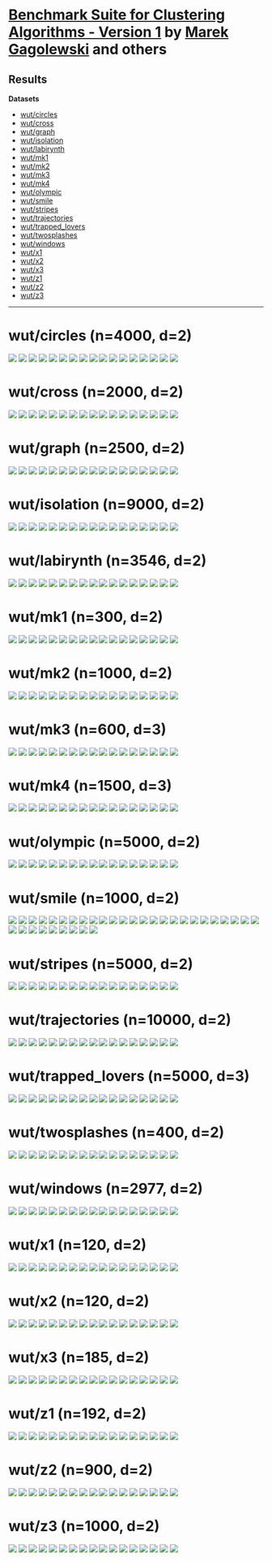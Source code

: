 # [Benchmark Suite for Clustering Algorithms - Version 1](https://github.com/gagolews/clustering_benchmarks_v1/) by [Marek Gagolewski](https://www.gagolewski.com) and others

## Results


**Datasets**

* [wut/circles](#wut_circles)
* [wut/cross](#wut_cross)
* [wut/graph](#wut_graph)
* [wut/isolation](#wut_isolation)
* [wut/labirynth](#wut_labirynth)
* [wut/mk1](#wut_mk1)
* [wut/mk2](#wut_mk2)
* [wut/mk3](#wut_mk3)
* [wut/mk4](#wut_mk4)
* [wut/olympic](#wut_olympic)
* [wut/smile](#wut_smile)
* [wut/stripes](#wut_stripes)
* [wut/trajectories](#wut_trajectories)
* [wut/trapped_lovers](#wut_trapped_lovers)
* [wut/twosplashes](#wut_twosplashes)
* [wut/windows](#wut_windows)
* [wut/x1](#wut_x1)
* [wut/x2](#wut_x2)
* [wut/x3](#wut_x3)
* [wut/z1](#wut_z1)
* [wut/z2](#wut_z2)
* [wut/z3](#wut_z3)

--------------------------------------------------------------------------------

# wut/circles (n=4000, d=2) <a name="wut_circles"></a>

![](wut/circles.result4.labels0.png)
![](wut/circles.result4.fastcluster_average.png)
![](wut/circles.result4.fastcluster_centroid.png)
![](wut/circles.result4.fastcluster_complete.png)
![](wut/circles.result4.fastcluster_median.png)
![](wut/circles.result4.fastcluster_ward.png)
![](wut/circles.result4.fastcluster_weighted.png)
![](wut/circles.result4.Genie_G0.1.png)
![](wut/circles.result4.Genie_G0.3.png)
![](wut/circles.result4.Genie_G0.5.png)
![](wut/circles.result4.Genie_G0.7.png)
![](wut/circles.result4.Genie_G1.0.png)
![](wut/circles.result4.GIc.png)
![](wut/circles.result4.IcA.png)
![](wut/circles.result4.ITM.png)
![](wut/circles.result4.sklearn_kmeans.png)
![](wut/circles.result4.sklearn_gm.png)



# wut/cross (n=2000, d=2) <a name="wut_cross"></a>

![](wut/cross.result4.labels0.png)
![](wut/cross.result4.fastcluster_average.png)
![](wut/cross.result4.fastcluster_centroid.png)
![](wut/cross.result4.fastcluster_complete.png)
![](wut/cross.result4.fastcluster_median.png)
![](wut/cross.result4.fastcluster_ward.png)
![](wut/cross.result4.fastcluster_weighted.png)
![](wut/cross.result4.Genie_G0.1.png)
![](wut/cross.result4.Genie_G0.3.png)
![](wut/cross.result4.Genie_G0.5.png)
![](wut/cross.result4.Genie_G0.7.png)
![](wut/cross.result4.Genie_G1.0.png)
![](wut/cross.result4.GIc.png)
![](wut/cross.result4.IcA.png)
![](wut/cross.result4.ITM.png)
![](wut/cross.result4.sklearn_kmeans.png)
![](wut/cross.result4.sklearn_gm.png)



# wut/graph (n=2500, d=2) <a name="wut_graph"></a>

![](wut/graph.result10.labels0.png)
![](wut/graph.result10.fastcluster_average.png)
![](wut/graph.result10.fastcluster_centroid.png)
![](wut/graph.result10.fastcluster_complete.png)
![](wut/graph.result10.fastcluster_median.png)
![](wut/graph.result10.fastcluster_ward.png)
![](wut/graph.result10.fastcluster_weighted.png)
![](wut/graph.result10.Genie_G0.1.png)
![](wut/graph.result10.Genie_G0.3.png)
![](wut/graph.result10.Genie_G0.5.png)
![](wut/graph.result10.Genie_G0.7.png)
![](wut/graph.result10.Genie_G1.0.png)
![](wut/graph.result10.GIc.png)
![](wut/graph.result10.IcA.png)
![](wut/graph.result10.ITM.png)
![](wut/graph.result10.sklearn_kmeans.png)
![](wut/graph.result10.sklearn_gm.png)



# wut/isolation (n=9000, d=2) <a name="wut_isolation"></a>

![](wut/isolation.result3.labels0.png)
![](wut/isolation.result3.fastcluster_average.png)
![](wut/isolation.result3.fastcluster_centroid.png)
![](wut/isolation.result3.fastcluster_complete.png)
![](wut/isolation.result3.fastcluster_median.png)
![](wut/isolation.result3.fastcluster_ward.png)
![](wut/isolation.result3.fastcluster_weighted.png)
![](wut/isolation.result3.Genie_G0.1.png)
![](wut/isolation.result3.Genie_G0.3.png)
![](wut/isolation.result3.Genie_G0.5.png)
![](wut/isolation.result3.Genie_G0.7.png)
![](wut/isolation.result3.Genie_G1.0.png)
![](wut/isolation.result3.GIc.png)
![](wut/isolation.result3.IcA.png)
![](wut/isolation.result3.ITM.png)
![](wut/isolation.result3.sklearn_kmeans.png)
![](wut/isolation.result3.sklearn_gm.png)



# wut/labirynth (n=3546, d=2) <a name="wut_labirynth"></a>

![](wut/labirynth.result6.labels0.png)
![](wut/labirynth.result6.fastcluster_average.png)
![](wut/labirynth.result6.fastcluster_centroid.png)
![](wut/labirynth.result6.fastcluster_complete.png)
![](wut/labirynth.result6.fastcluster_median.png)
![](wut/labirynth.result6.fastcluster_ward.png)
![](wut/labirynth.result6.fastcluster_weighted.png)
![](wut/labirynth.result6.Genie_G0.1.png)
![](wut/labirynth.result6.Genie_G0.3.png)
![](wut/labirynth.result6.Genie_G0.5.png)
![](wut/labirynth.result6.Genie_G0.7.png)
![](wut/labirynth.result6.Genie_G1.0.png)
![](wut/labirynth.result6.GIc.png)
![](wut/labirynth.result6.IcA.png)
![](wut/labirynth.result6.ITM.png)
![](wut/labirynth.result6.sklearn_kmeans.png)
![](wut/labirynth.result6.sklearn_gm.png)



# wut/mk1 (n=300, d=2) <a name="wut_mk1"></a>

![](wut/mk1.result3.labels0.png)
![](wut/mk1.result3.fastcluster_average.png)
![](wut/mk1.result3.fastcluster_centroid.png)
![](wut/mk1.result3.fastcluster_complete.png)
![](wut/mk1.result3.fastcluster_median.png)
![](wut/mk1.result3.fastcluster_ward.png)
![](wut/mk1.result3.fastcluster_weighted.png)
![](wut/mk1.result3.Genie_G0.1.png)
![](wut/mk1.result3.Genie_G0.3.png)
![](wut/mk1.result3.Genie_G0.5.png)
![](wut/mk1.result3.Genie_G0.7.png)
![](wut/mk1.result3.Genie_G1.0.png)
![](wut/mk1.result3.GIc.png)
![](wut/mk1.result3.IcA.png)
![](wut/mk1.result3.ITM.png)
![](wut/mk1.result3.sklearn_kmeans.png)
![](wut/mk1.result3.sklearn_gm.png)



# wut/mk2 (n=1000, d=2) <a name="wut_mk2"></a>

![](wut/mk2.result2.labels0.png)
![](wut/mk2.result2.fastcluster_average.png)
![](wut/mk2.result2.fastcluster_centroid.png)
![](wut/mk2.result2.fastcluster_complete.png)
![](wut/mk2.result2.fastcluster_median.png)
![](wut/mk2.result2.fastcluster_ward.png)
![](wut/mk2.result2.fastcluster_weighted.png)
![](wut/mk2.result2.Genie_G0.1.png)
![](wut/mk2.result2.Genie_G0.3.png)
![](wut/mk2.result2.Genie_G0.5.png)
![](wut/mk2.result2.Genie_G0.7.png)
![](wut/mk2.result2.Genie_G1.0.png)
![](wut/mk2.result2.GIc.png)
![](wut/mk2.result2.IcA.png)
![](wut/mk2.result2.ITM.png)
![](wut/mk2.result2.sklearn_kmeans.png)
![](wut/mk2.result2.sklearn_gm.png)



# wut/mk3 (n=600, d=3) <a name="wut_mk3"></a>

![](wut/mk3.result3.labels0.png)
![](wut/mk3.result3.fastcluster_average.png)
![](wut/mk3.result3.fastcluster_centroid.png)
![](wut/mk3.result3.fastcluster_complete.png)
![](wut/mk3.result3.fastcluster_median.png)
![](wut/mk3.result3.fastcluster_ward.png)
![](wut/mk3.result3.fastcluster_weighted.png)
![](wut/mk3.result3.Genie_G0.1.png)
![](wut/mk3.result3.Genie_G0.3.png)
![](wut/mk3.result3.Genie_G0.5.png)
![](wut/mk3.result3.Genie_G0.7.png)
![](wut/mk3.result3.Genie_G1.0.png)
![](wut/mk3.result3.GIc.png)
![](wut/mk3.result3.IcA.png)
![](wut/mk3.result3.ITM.png)
![](wut/mk3.result3.sklearn_kmeans.png)
![](wut/mk3.result3.sklearn_gm.png)



# wut/mk4 (n=1500, d=3) <a name="wut_mk4"></a>

![](wut/mk4.result3.labels0.png)
![](wut/mk4.result3.fastcluster_average.png)
![](wut/mk4.result3.fastcluster_centroid.png)
![](wut/mk4.result3.fastcluster_complete.png)
![](wut/mk4.result3.fastcluster_median.png)
![](wut/mk4.result3.fastcluster_ward.png)
![](wut/mk4.result3.fastcluster_weighted.png)
![](wut/mk4.result3.Genie_G0.1.png)
![](wut/mk4.result3.Genie_G0.3.png)
![](wut/mk4.result3.Genie_G0.5.png)
![](wut/mk4.result3.Genie_G0.7.png)
![](wut/mk4.result3.Genie_G1.0.png)
![](wut/mk4.result3.GIc.png)
![](wut/mk4.result3.IcA.png)
![](wut/mk4.result3.ITM.png)
![](wut/mk4.result3.sklearn_kmeans.png)
![](wut/mk4.result3.sklearn_gm.png)



# wut/olympic (n=5000, d=2) <a name="wut_olympic"></a>

![](wut/olympic.result5.labels0.png)
![](wut/olympic.result5.fastcluster_average.png)
![](wut/olympic.result5.fastcluster_centroid.png)
![](wut/olympic.result5.fastcluster_complete.png)
![](wut/olympic.result5.fastcluster_median.png)
![](wut/olympic.result5.fastcluster_ward.png)
![](wut/olympic.result5.fastcluster_weighted.png)
![](wut/olympic.result5.Genie_G0.1.png)
![](wut/olympic.result5.Genie_G0.3.png)
![](wut/olympic.result5.Genie_G0.5.png)
![](wut/olympic.result5.Genie_G0.7.png)
![](wut/olympic.result5.Genie_G1.0.png)
![](wut/olympic.result5.GIc.png)
![](wut/olympic.result5.IcA.png)
![](wut/olympic.result5.ITM.png)
![](wut/olympic.result5.sklearn_kmeans.png)
![](wut/olympic.result5.sklearn_gm.png)



# wut/smile (n=1000, d=2) <a name="wut_smile"></a>

![](wut/smile.result4.labels1.png)
![](wut/smile.result4.fastcluster_average.png)
![](wut/smile.result4.fastcluster_centroid.png)
![](wut/smile.result4.fastcluster_complete.png)
![](wut/smile.result4.fastcluster_median.png)
![](wut/smile.result4.fastcluster_ward.png)
![](wut/smile.result4.fastcluster_weighted.png)
![](wut/smile.result4.Genie_G0.1.png)
![](wut/smile.result4.Genie_G0.3.png)
![](wut/smile.result4.Genie_G0.5.png)
![](wut/smile.result4.Genie_G0.7.png)
![](wut/smile.result4.Genie_G1.0.png)
![](wut/smile.result4.GIc.png)
![](wut/smile.result4.IcA.png)
![](wut/smile.result4.ITM.png)
![](wut/smile.result4.sklearn_kmeans.png)
![](wut/smile.result4.sklearn_gm.png)
![](wut/smile.result6.labels0.png)
![](wut/smile.result6.fastcluster_average.png)
![](wut/smile.result6.fastcluster_centroid.png)
![](wut/smile.result6.fastcluster_complete.png)
![](wut/smile.result6.fastcluster_median.png)
![](wut/smile.result6.fastcluster_ward.png)
![](wut/smile.result6.fastcluster_weighted.png)
![](wut/smile.result6.Genie_G0.1.png)
![](wut/smile.result6.Genie_G0.3.png)
![](wut/smile.result6.Genie_G0.5.png)
![](wut/smile.result6.Genie_G0.7.png)
![](wut/smile.result6.Genie_G1.0.png)
![](wut/smile.result6.GIc.png)
![](wut/smile.result6.IcA.png)
![](wut/smile.result6.ITM.png)
![](wut/smile.result6.sklearn_kmeans.png)
![](wut/smile.result6.sklearn_gm.png)



# wut/stripes (n=5000, d=2) <a name="wut_stripes"></a>

![](wut/stripes.result2.labels0.png)
![](wut/stripes.result2.fastcluster_average.png)
![](wut/stripes.result2.fastcluster_centroid.png)
![](wut/stripes.result2.fastcluster_complete.png)
![](wut/stripes.result2.fastcluster_median.png)
![](wut/stripes.result2.fastcluster_ward.png)
![](wut/stripes.result2.fastcluster_weighted.png)
![](wut/stripes.result2.Genie_G0.1.png)
![](wut/stripes.result2.Genie_G0.3.png)
![](wut/stripes.result2.Genie_G0.5.png)
![](wut/stripes.result2.Genie_G0.7.png)
![](wut/stripes.result2.Genie_G1.0.png)
![](wut/stripes.result2.GIc.png)
![](wut/stripes.result2.IcA.png)
![](wut/stripes.result2.ITM.png)
![](wut/stripes.result2.sklearn_kmeans.png)
![](wut/stripes.result2.sklearn_gm.png)



# wut/trajectories (n=10000, d=2) <a name="wut_trajectories"></a>

![](wut/trajectories.result4.labels0.png)
![](wut/trajectories.result4.fastcluster_average.png)
![](wut/trajectories.result4.fastcluster_centroid.png)
![](wut/trajectories.result4.fastcluster_complete.png)
![](wut/trajectories.result4.fastcluster_median.png)
![](wut/trajectories.result4.fastcluster_ward.png)
![](wut/trajectories.result4.fastcluster_weighted.png)
![](wut/trajectories.result4.Genie_G0.1.png)
![](wut/trajectories.result4.Genie_G0.3.png)
![](wut/trajectories.result4.Genie_G0.5.png)
![](wut/trajectories.result4.Genie_G0.7.png)
![](wut/trajectories.result4.Genie_G1.0.png)
![](wut/trajectories.result4.GIc.png)
![](wut/trajectories.result4.IcA.png)
![](wut/trajectories.result4.ITM.png)
![](wut/trajectories.result4.sklearn_kmeans.png)
![](wut/trajectories.result4.sklearn_gm.png)



# wut/trapped_lovers (n=5000, d=3) <a name="wut_trapped_lovers"></a>

![](wut/trapped_lovers.result3.labels0.png)
![](wut/trapped_lovers.result3.fastcluster_average.png)
![](wut/trapped_lovers.result3.fastcluster_centroid.png)
![](wut/trapped_lovers.result3.fastcluster_complete.png)
![](wut/trapped_lovers.result3.fastcluster_median.png)
![](wut/trapped_lovers.result3.fastcluster_ward.png)
![](wut/trapped_lovers.result3.fastcluster_weighted.png)
![](wut/trapped_lovers.result3.Genie_G0.1.png)
![](wut/trapped_lovers.result3.Genie_G0.3.png)
![](wut/trapped_lovers.result3.Genie_G0.5.png)
![](wut/trapped_lovers.result3.Genie_G0.7.png)
![](wut/trapped_lovers.result3.Genie_G1.0.png)
![](wut/trapped_lovers.result3.GIc.png)
![](wut/trapped_lovers.result3.IcA.png)
![](wut/trapped_lovers.result3.ITM.png)
![](wut/trapped_lovers.result3.sklearn_kmeans.png)
![](wut/trapped_lovers.result3.sklearn_gm.png)



# wut/twosplashes (n=400, d=2) <a name="wut_twosplashes"></a>

![](wut/twosplashes.result2.labels0.png)
![](wut/twosplashes.result2.fastcluster_average.png)
![](wut/twosplashes.result2.fastcluster_centroid.png)
![](wut/twosplashes.result2.fastcluster_complete.png)
![](wut/twosplashes.result2.fastcluster_median.png)
![](wut/twosplashes.result2.fastcluster_ward.png)
![](wut/twosplashes.result2.fastcluster_weighted.png)
![](wut/twosplashes.result2.Genie_G0.1.png)
![](wut/twosplashes.result2.Genie_G0.3.png)
![](wut/twosplashes.result2.Genie_G0.5.png)
![](wut/twosplashes.result2.Genie_G0.7.png)
![](wut/twosplashes.result2.Genie_G1.0.png)
![](wut/twosplashes.result2.GIc.png)
![](wut/twosplashes.result2.IcA.png)
![](wut/twosplashes.result2.ITM.png)
![](wut/twosplashes.result2.sklearn_kmeans.png)
![](wut/twosplashes.result2.sklearn_gm.png)



# wut/windows (n=2977, d=2) <a name="wut_windows"></a>

![](wut/windows.result5.labels0.png)
![](wut/windows.result5.fastcluster_average.png)
![](wut/windows.result5.fastcluster_centroid.png)
![](wut/windows.result5.fastcluster_complete.png)
![](wut/windows.result5.fastcluster_median.png)
![](wut/windows.result5.fastcluster_ward.png)
![](wut/windows.result5.fastcluster_weighted.png)
![](wut/windows.result5.Genie_G0.1.png)
![](wut/windows.result5.Genie_G0.3.png)
![](wut/windows.result5.Genie_G0.5.png)
![](wut/windows.result5.Genie_G0.7.png)
![](wut/windows.result5.Genie_G1.0.png)
![](wut/windows.result5.GIc.png)
![](wut/windows.result5.IcA.png)
![](wut/windows.result5.ITM.png)
![](wut/windows.result5.sklearn_kmeans.png)
![](wut/windows.result5.sklearn_gm.png)



# wut/x1 (n=120, d=2) <a name="wut_x1"></a>

![](wut/x1.result3.labels0.png)
![](wut/x1.result3.fastcluster_average.png)
![](wut/x1.result3.fastcluster_centroid.png)
![](wut/x1.result3.fastcluster_complete.png)
![](wut/x1.result3.fastcluster_median.png)
![](wut/x1.result3.fastcluster_ward.png)
![](wut/x1.result3.fastcluster_weighted.png)
![](wut/x1.result3.Genie_G0.1.png)
![](wut/x1.result3.Genie_G0.3.png)
![](wut/x1.result3.Genie_G0.5.png)
![](wut/x1.result3.Genie_G0.7.png)
![](wut/x1.result3.Genie_G1.0.png)
![](wut/x1.result3.GIc.png)
![](wut/x1.result3.IcA.png)
![](wut/x1.result3.ITM.png)
![](wut/x1.result3.sklearn_kmeans.png)
![](wut/x1.result3.sklearn_gm.png)



# wut/x2 (n=120, d=2) <a name="wut_x2"></a>

![](wut/x2.result3.labels0.png)
![](wut/x2.result3.fastcluster_average.png)
![](wut/x2.result3.fastcluster_centroid.png)
![](wut/x2.result3.fastcluster_complete.png)
![](wut/x2.result3.fastcluster_median.png)
![](wut/x2.result3.fastcluster_ward.png)
![](wut/x2.result3.fastcluster_weighted.png)
![](wut/x2.result3.Genie_G0.1.png)
![](wut/x2.result3.Genie_G0.3.png)
![](wut/x2.result3.Genie_G0.5.png)
![](wut/x2.result3.Genie_G0.7.png)
![](wut/x2.result3.Genie_G1.0.png)
![](wut/x2.result3.GIc.png)
![](wut/x2.result3.IcA.png)
![](wut/x2.result3.ITM.png)
![](wut/x2.result3.sklearn_kmeans.png)
![](wut/x2.result3.sklearn_gm.png)



# wut/x3 (n=185, d=2) <a name="wut_x3"></a>

![](wut/x3.result4.labels0.png)
![](wut/x3.result4.fastcluster_average.png)
![](wut/x3.result4.fastcluster_centroid.png)
![](wut/x3.result4.fastcluster_complete.png)
![](wut/x3.result4.fastcluster_median.png)
![](wut/x3.result4.fastcluster_ward.png)
![](wut/x3.result4.fastcluster_weighted.png)
![](wut/x3.result4.Genie_G0.1.png)
![](wut/x3.result4.Genie_G0.3.png)
![](wut/x3.result4.Genie_G0.5.png)
![](wut/x3.result4.Genie_G0.7.png)
![](wut/x3.result4.Genie_G1.0.png)
![](wut/x3.result4.GIc.png)
![](wut/x3.result4.IcA.png)
![](wut/x3.result4.ITM.png)
![](wut/x3.result4.sklearn_kmeans.png)
![](wut/x3.result4.sklearn_gm.png)



# wut/z1 (n=192, d=2) <a name="wut_z1"></a>

![](wut/z1.result3.labels0.png)
![](wut/z1.result3.fastcluster_average.png)
![](wut/z1.result3.fastcluster_centroid.png)
![](wut/z1.result3.fastcluster_complete.png)
![](wut/z1.result3.fastcluster_median.png)
![](wut/z1.result3.fastcluster_ward.png)
![](wut/z1.result3.fastcluster_weighted.png)
![](wut/z1.result3.Genie_G0.1.png)
![](wut/z1.result3.Genie_G0.3.png)
![](wut/z1.result3.Genie_G0.5.png)
![](wut/z1.result3.Genie_G0.7.png)
![](wut/z1.result3.Genie_G1.0.png)
![](wut/z1.result3.GIc.png)
![](wut/z1.result3.IcA.png)
![](wut/z1.result3.ITM.png)
![](wut/z1.result3.sklearn_kmeans.png)
![](wut/z1.result3.sklearn_gm.png)



# wut/z2 (n=900, d=2) <a name="wut_z2"></a>

![](wut/z2.result5.labels0.png)
![](wut/z2.result5.fastcluster_average.png)
![](wut/z2.result5.fastcluster_centroid.png)
![](wut/z2.result5.fastcluster_complete.png)
![](wut/z2.result5.fastcluster_median.png)
![](wut/z2.result5.fastcluster_ward.png)
![](wut/z2.result5.fastcluster_weighted.png)
![](wut/z2.result5.Genie_G0.1.png)
![](wut/z2.result5.Genie_G0.3.png)
![](wut/z2.result5.Genie_G0.5.png)
![](wut/z2.result5.Genie_G0.7.png)
![](wut/z2.result5.Genie_G1.0.png)
![](wut/z2.result5.GIc.png)
![](wut/z2.result5.IcA.png)
![](wut/z2.result5.ITM.png)
![](wut/z2.result5.sklearn_kmeans.png)
![](wut/z2.result5.sklearn_gm.png)



# wut/z3 (n=1000, d=2) <a name="wut_z3"></a>

![](wut/z3.result4.labels0.png)
![](wut/z3.result4.fastcluster_average.png)
![](wut/z3.result4.fastcluster_centroid.png)
![](wut/z3.result4.fastcluster_complete.png)
![](wut/z3.result4.fastcluster_median.png)
![](wut/z3.result4.fastcluster_ward.png)
![](wut/z3.result4.fastcluster_weighted.png)
![](wut/z3.result4.Genie_G0.1.png)
![](wut/z3.result4.Genie_G0.3.png)
![](wut/z3.result4.Genie_G0.5.png)
![](wut/z3.result4.Genie_G0.7.png)
![](wut/z3.result4.Genie_G1.0.png)
![](wut/z3.result4.GIc.png)
![](wut/z3.result4.IcA.png)
![](wut/z3.result4.ITM.png)
![](wut/z3.result4.sklearn_kmeans.png)
![](wut/z3.result4.sklearn_gm.png)



